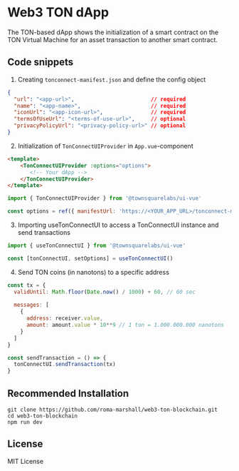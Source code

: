 # Web3 TON dApp

The TON-based dApp shows the initialization of a smart contract on the TON Virtual Machine for an asset transaction to another smart contract.

## Code snippets

1. Creating `tonconnect-manifest.json` and define the config object

```json
{
  "url": "<app-url>",                        // required
  "name": "<app-name>",                      // required
  "iconUrl": "<app-icon-url>",               // required
  "termsOfUseUrl": "<terms-of-use-url>",     // optional
  "privacyPolicyUrl": "<privacy-policy-url>" // optional
}
```

2. Initialization of `TonConnectUIProvider` in `App.vue`-component

```html
<template>
    <TonConnectUIProvider :options="options">
       <!-- Your dApp -->
    </TonConnectUIProvider>
</template>
```

```javascript
import { TonConnectUIProvider } from '@townsquarelabs/ui-vue'

const options = ref({ manifestUrl: 'https://<YOUR_APP_URL>/tonconnect-manifest.json' })
```

3. Importing useTonConnectUI to access a TonConnectUI instance and send transactions
```javascript
import { useTonConnectUI } from '@townsquarelabs/ui-vue'

const [tonConnectUI, setOptions] = useTonConnectUI()
```

4. Send TON coins (in nanotons) to a specific address

```javascript
const tx = {
  validUntil: Math.floor(Date.now() / 1000) + 60, // 60 sec
  
  messages: [
    {
      address: receiver.value,
      amount: amount.value * 10**9 // 1 ton = 1.000.000.000 nanotons
    }
  ]
}

const sendTransaction = () => {
  tonConnectUI.sendTransaction(tx)
}
```

## Recommended Installation

```
git clone https://github.com/roma-marshall/web3-ton-blockchain.git
cd web3-ton-blockchain
npm run dev
```

## License

MIT License
